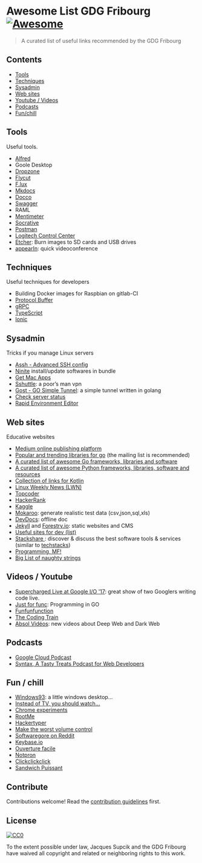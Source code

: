 # Awesome List GDG Fribourg [![Awesome](https://cdn.rawgit.com/sindresorhus/awesome/d7305f38d29fed78fa85652e3a63e154dd8e8829/media/badge.svg)](https://github.com/sindresorhus/awesome)

> A curated list of useful links recommended by the GDG Fribourg


## Contents

- [Tools](#tools)
- [Techniques](#techniques)
- [Sysadmin](#sysadmin)
- [Web sites](#websites)
- [Youtube / Videos](#videos)
- [Podcasts](#podcasts)
- [Fun/chill](#fun)

## Tools

Useful tools.

- [Alfred](https://www.alfredapp.com)
- Goole Desktop
- [Dropzone](https://aptonic.com/)
- [Flycut](https://github.com/TermiT/Flycut)
- [F.lux](https://justgetflux.com/)
- [Mkdocs](http://www.mkdocs.org)
- [Docco](http://ashkenas.com/docco/)
- [Swagger](https://swagger.io/)
- RAML
- [Mentimeter](https://www.mentimeter.com)
- [Socrative](https://www.socrative.com/)
- [Postman](https://www.getpostman.com/postman) 
- [Logitech Control Center](http://support.logitech.com/en_us/software/logitech-control-center-for-macintosh-os-x)
- [Etcher](https://etcher.io/): Burn images to SD cards and USB drives
- [appearIn](https://appear.in/): quick videoconference

## Techniques

Useful techniques for developers

- Building Docker images for Raspbian on gitlab-CI
- [Protocol Buffer](https://developers.google.com/protocol-buffers/)
- [gRPC](https://grpc.io/)
- [TypeScript](https://www.typescriptlang.org/)
- [Ionic](https://ionicframework.com/)

## Sysadmin

Tricks if you manage Linux servers

- [Assh - Advanced SSH config](https://github.com/moul/advanced-ssh-config)
- [Ninite](https://ninite.com/) install/update softwares in bundle 
- [Get Mac Apps](http://www.getmacapps.com/)
- [Sshuttle](https://github.com/apenwarr/sshuttle): a poor’s man vpn
- [Gost - GO Simple Tunnel](https://github.com/ginuerzh/gost/blob/master/README_en.md): a simple tunnel written in golang
- [Check server status](http://downforeveryoneorjustme.com/)
- [Rapid Environment Editor](https://www.rapidee.com)

## Web sites

Educative websites

- [Medium online publishing platform](https://medium.com/)
- [Popular and trending libraries for go](https://golanglibs.com/) (the mailing list is recommended)
- [A curated list of awesome Go frameworks, libraries and software](https://awesome-go.com/)
- [A curated list of awesome Python frameworks, libraries, software and resources](https://awesome-python.com/)
- [Collection of links for Kotlin](https://kotlin.link/)
- [Linux Weekly News (LWN)](https://lwn.net/)
- [Topcoder](https://www.topcoder.com/)
- [HackerRank](https://www.hackerrank.com/)
- [Kaggle](https://www.kaggle.com/)
- [Mokaroo](https://www.mockaroo.com/): generate realistic test data (csv,json,sql,xls)  
- [DevDocs](http://devdocs.io/go/): offline doc 
- [Jekyll](https://jekyllrb.com/ ) and [Forestry.io](https://forestry.io/): static websites and CMS
- [Useful sites for dev (list)](https://github.com/sdmg15/Best-websites-a-programmer-should-visit)
- [Stackshare ](https://stackshare.io/): discover & discuss the best software tools & services (similar to [techstacks](http://techstacks.io/))
- [Programming, MF!](http://programming-motherfucker.com/)
- [Big List of naughty strings](https://github.com/minimaxir/big-list-of-naughty-strings/blob/master/blns.txt)

## Videos / Youtube

- [Supercharged Live at Google I/O '17](https://youtu.be/JkXZ35MSLaE): great show of two Googlers writing code live. 
- [Just for func](https://www.youtube.com/channel/UC_BzFbxG2za3bp5NRRRXJSw): Programming in GO
- [Funfunfunction](https://www.youtube.com/channel/UCO1cgjhGzsSYb1rsB4bFe4Q/featured)
- [The Coding Train](https://www.youtube.com/user/shiffman)
- [Absol Vidéos](https://www.youtube.com/user/absolvideos): new videos about Deep Web and Dark Web

## Podcasts

- [Google Cloud Podcast](https://www.gcppodcast.com/)
- [Syntax, A Tasty Treats Podcast for Web Developers](https://syntax.fm/)

## Fun / chill

- [Windows93](http://www.windows93.net/#!hl3 ): a little windows desktop...
- [Instead of TV, you should watch…](http://unplugthetv.com/)
- [Chrome experiments](https://www.chromeexperiments.com/)
- [RootMe](https://www.root-me.org/?lang=en)
- [Hackertyper](http://hackertyper.net/)
- [Make the worst volume control](https://imgur.com/gallery/XOT47)
- [Softwaregore on Reddit](https://www.reddit.com/r/softwaregore/)
- [Keybase.io](https://keybase.io/)
- [Ouverture facile](www.ouverture-facile.com)
- [Notpron](http://notpron.org/notpron/levelone.htm)
- [Clickclickclick](https://clickclickclick.click)
- [Sandwich Puissant](http://sandwichpuissant.net/)

## Contribute

Contributions welcome! Read the [contribution guidelines](contributing.md) first.


## License

[![CC0](http://mirrors.creativecommons.org/presskit/buttons/88x31/svg/cc-zero.svg)](http://creativecommons.org/publicdomain/zero/1.0)

To the extent possible under law, Jacques Supcik and the GDG Fribourg have waived all copyright and
related or neighboring rights to this work.
